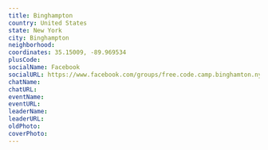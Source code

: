 ```yaml
---
title: Binghampton
country: United States
state: New York
city: Binghampton
neighborhood: 
coordinates: 35.15009, -89.969534
plusCode:
socialName: Facebook
socialURL: https://www.facebook.com/groups/free.code.camp.binghamton.ny
chatName:
chatURL:
eventName:
eventURL:
leaderName:
leaderURL:
oldPhoto: 
coverPhoto:
---
```

